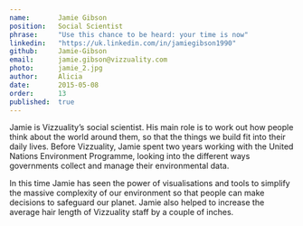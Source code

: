 ```yaml
---
name:       Jamie Gibson
position:   Social Scientist
phrase:     "Use this chance to be heard: your time is now"   
linkedin:   "https://uk.linkedin.com/in/jamiegibson1990"
github:		Jamie-Gibson
email:      jamie.gibson@vizzuality.com
photo:      jamie_2.jpg
author:     Alicia
date:       2015-05-08
order:		13
published:  true
---
```


 Jamie is Vizzuality’s social scientist. His main role is to work out how people think about the world around them, so that the things we build fit into their daily lives. Before Vizzuality, Jamie spent two years working with the United Nations Environment Programme, looking into the different ways governments collect and manage their environmental data. 
 
 In this time Jamie has seen the power of visualisations and tools to simplify the massive complexity of our environment so that people can make decisions to safeguard our planet. Jamie also helped to increase the average hair length of Vizzuality staff by a couple of inches.

